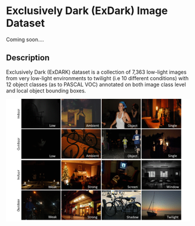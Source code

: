 # Exclusively Dark (ExDark) Image Dataset

Coming soon....

## Description

Exclusively Dark (ExDARK) dataset is a collection of 7,363 low-light images from very low-light environments to twilight (i.e 10 different conditions) with 12 object classes (as to PASCAL VOC) annotated on both image class level and local object bounding boxes. 

![demo](Exdark.gif)
